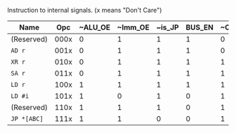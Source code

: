 Instruction to internal signals. (x means "Don't Care")

| Name            | Opc  | ~ALU_OE | ~Imm_OE | ~is_JP | BUS_EN | ~Carry_EN | ~Stack_LE | Mem_R |
| --------------- | ---- | ------- | ------- | ------ | ------ | --------- | --------- | ----- |
| (Reserved)      | 000x | 0       | 1       | 1      | 1      | 0         | 1         | 0     |
| ```AD r```      | 001x | 0       | 1       | 1      | 1      | 0         | 1         | 0     |
| ```XR r```      | 010x | 0       | 1       | 1      | 1      | 1         | 1         | 0     |
| ```SA r```      | 011x | 0       | 1       | 1      | 1      | 1         | 1         | 0     |
| ```LD r```      | 100x | 1       | 1       | 1      | 1      | 1         | 0         | 1     |
| ```LD #i```     | 101x | 1       | 0       | 1      | 0      | 1         | 0         | 0     |
| (Reserved)      | 110x | 1       | 1       | 1      | 0      | 1         | 0         | 0     |
| ```JP *[ABC]``` | 111x | 1       | 1       | 0      | 0      | 1         | 1         | 0     |